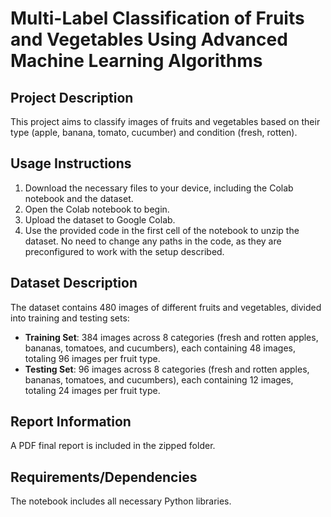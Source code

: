 # Multi-Label Classification of Fruits and Vegetables Using Advanced Machine Learning Algorithms

## Project Description
This project aims to classify images of fruits and vegetables based on their type (apple, banana, tomato, cucumber) and condition (fresh, rotten).

## Usage Instructions
1. Download the necessary files to your device, including the Colab notebook and the dataset.
2. Open the Colab notebook to begin.
3. Upload the dataset to Google Colab.
4. Use the provided code in the first cell of the notebook to unzip the dataset. No need to change any paths in the code, as they are preconfigured to work with the setup described.

## Dataset Description
The dataset contains 480 images of different fruits and vegetables, divided into training and testing sets:
- **Training Set**: 384 images across 8 categories (fresh and rotten apples, bananas, tomatoes, and cucumbers), each containing 48 images, totaling 96 images per fruit type.
- **Testing Set**: 96 images across 8 categories (fresh and rotten apples, bananas, tomatoes, and cucumbers), each containing 12 images, totaling 24 images per fruit type.

## Report Information
A PDF final report is included in the zipped folder.

## Requirements/Dependencies
The notebook includes all necessary Python libraries.
